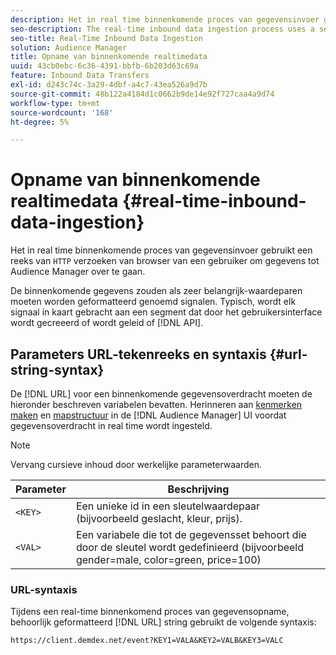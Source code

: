 ```yaml
---
description: Het in real time binnenkomende proces van gegevensinvoer gebruikt een reeks verzoeken van HTTP van browser van een gebruiker om gegevens tot Audience Manager over te gaan.
seo-description: The real-time inbound data ingestion process uses a series of HTTP requests from a user's browser to pass in data to Audience Manager.
seo-title: Real-Time Inbound Data Ingestion
solution: Audience Manager
title: Opname van binnenkomende realtimedata
uuid: 43cb0ebc-6c36-4391-bbfb-6b203d63c69a
feature: Inbound Data Transfers
exl-id: d243c74c-3a29-4dbf-a4c7-43ea526a9d7b
source-git-commit: 48b122a4184d1c0662b9de14e92f727caa4a9d74
workflow-type: tm+mt
source-wordcount: '168'
ht-degree: 5%

---
```


# Opname van binnenkomende realtimedata {#real-time-inbound-data-ingestion}

Het in real time binnenkomende proces van gegevensinvoer gebruikt een reeks van `HTTP` verzoeken van browser van een gebruiker om gegevens tot Audience Manager over te gaan.

<!-- c_rt_inbound_real_time.xml -->

De binnenkomende gegevens zouden als zeer belangrijk-waardeparen moeten worden geformatteerd genoemd signalen. Typisch, wordt elk signaal in kaart gebracht aan een segment dat door het gebruikersinterface wordt gecreeerd of wordt geleid of [!DNL API].

## Parameters URL-tekenreeks en syntaxis {#url-string-syntax}

De [!DNL URL] voor een binnenkomende gegevensoverdracht moeten de hieronder beschreven variabelen bevatten. Herinneren aan [kenmerken maken](../../../features/traits/create-onboarded-rule-based-traits.md) en [mapstructuur](../../../features/traits/trait-storage.md#create-trait-storage-folder) in de [!DNL Audience Manager] UI voordat gegevensoverdracht in real time wordt ingesteld.

>[!NOTE]
>
>Vervang cursieve inhoud door werkelijke parameterwaarden.

| Parameter | Beschrijving |
|---|---|
| `<KEY>` | Een unieke id in een sleutelwaardepaar (bijvoorbeeld geslacht, kleur, prijs). |
| `<VAL>` | Een variabele die tot de gegevensset behoort die door de sleutel wordt gedefinieerd (bijvoorbeeld gender=male, color=green, price=100) |

### URL-syntaxis

Tijdens een real-time binnenkomend proces van gegevensopname, behoorlijk geformatteerd [!DNL URL] string gebruikt de volgende syntaxis:

```
https://client.demdex.net/event?KEY1=VALA&KEY2=VALB&KEY3=VALC
```
